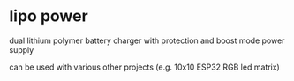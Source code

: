 # lipo power
dual lithium polymer battery charger with protection and boost mode power supply

can be used with various other projects (e.g. 10x10 ESP32 RGB led matrix)

